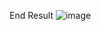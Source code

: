 End Result 
![image](https://github.com/user-attachments/assets/213107f3-4d4a-454c-81c8-1d49357a06aa)
